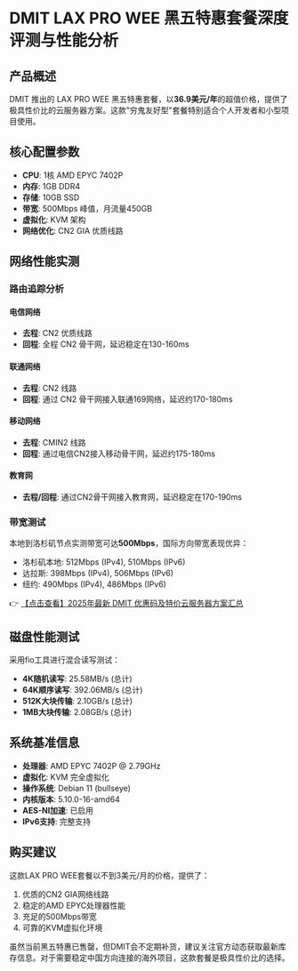 # DMIT LAX PRO WEE 黑五特惠套餐深度评测与性能分析

## 产品概述

DMIT 推出的 LAX PRO WEE 黑五特惠套餐，以**36.9美元/年**的超值价格，提供了极具性价比的云服务器方案。这款"穷鬼友好型"套餐特别适合个人开发者和小型项目使用。

## 核心配置参数

- **CPU**: 1核 AMD EPYC 7402P
- **内存**: 1GB DDR4
- **存储**: 10GB SSD
- **带宽**: 500Mbps 峰值，月流量450GB
- **虚拟化**: KVM 架构
- **网络优化**: CN2 GIA 优质线路

## 网络性能实测

### 路由追踪分析

#### 电信网络
- **去程**: CN2 优质线路
- **回程**: 全程 CN2 骨干网，延迟稳定在130-160ms

#### 联通网络
- **去程**: CN2 线路
- **回程**: 通过 CN2 骨干网接入联通169网络，延迟约170-180ms

#### 移动网络
- **去程**: CMIN2 线路
- **回程**: 通过电信CN2接入移动骨干网，延迟约175-180ms

#### 教育网
- **去程/回程**: 通过CN2骨干网接入教育网，延迟稳定在170-190ms

### 带宽测试
本地到洛杉矶节点实测带宽可达**500Mbps**，国际方向带宽表现优异：
- 洛杉矶本地: 512Mbps (IPv4), 510Mbps (IPv6)
- 达拉斯: 398Mbps (IPv4), 506Mbps (IPv6)
- 纽约: 490Mbps (IPv4), 486Mbps (IPv6)

👉 [【点击查看】2025年最新 DMIT 优惠码及特价云服务器方案汇总](https://bit.ly/dmit_coupon)

## 磁盘性能测试

采用fio工具进行混合读写测试：
- **4K随机读写**: 25.58MB/s (总计)
- **64K顺序读写**: 392.06MB/s (总计)
- **512K大块传输**: 2.10GB/s (总计)
- **1MB大块传输**: 2.08GB/s (总计)

## 系统基准信息

- **处理器**: AMD EPYC 7402P @ 2.79GHz
- **虚拟化**: KVM 完全虚拟化
- **操作系统**: Debian 11 (bullseye)
- **内核版本**: 5.10.0-16-amd64
- **AES-NI加速**: 已启用
- **IPv6支持**: 完整支持

## 购买建议

这款LAX PRO WEE套餐以不到3美元/月的价格，提供了：
1. 优质的CN2 GIA网络线路
2. 稳定的AMD EPYC处理器性能
3. 充足的500Mbps带宽
4. 可靠的KVM虚拟化环境

虽然当前黑五特惠已售罄，但DMIT会不定期补货，建议关注官方动态获取最新库存信息。对于需要稳定中国方向连接的海外项目，这款套餐是极具性价比的选择。